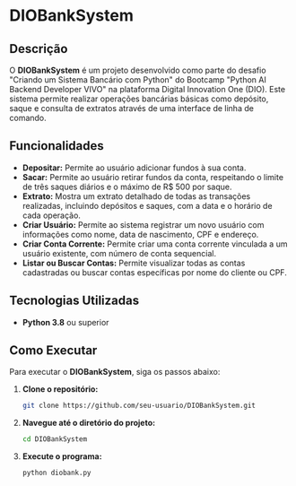 # DIOBankSystem

## Descrição

O **DIOBankSystem** é um projeto desenvolvido como parte do desafio "Criando um Sistema Bancário com Python" do Bootcamp "Python AI Backend Developer VIVO" na plataforma Digital Innovation One (DIO). Este sistema permite realizar operações bancárias básicas como depósito, saque e consulta de extratos através de uma interface de linha de comando.

## Funcionalidades

- **Depositar:** Permite ao usuário adicionar fundos à sua conta.
- **Sacar:** Permite ao usuário retirar fundos da conta, respeitando o limite de três saques diários e o máximo de R$ 500 por saque.
- **Extrato:** Mostra um extrato detalhado de todas as transações realizadas, incluindo depósitos e saques, com a data e o horário de cada operação.
- **Criar Usuário:** Permite ao sistema registrar um novo usuário com informações como nome, data de nascimento, CPF e endereço.
- **Criar Conta Corrente:** Permite criar uma conta corrente vinculada a um usuário existente, com número de conta sequencial.
- **Listar ou Buscar Contas:** Permite visualizar todas as contas cadastradas ou buscar contas específicas por nome do cliente ou CPF.

## Tecnologias Utilizadas

- **Python 3.8** ou superior

## Como Executar

Para executar o **DIOBankSystem**, siga os passos abaixo:

1. **Clone o repositório:**
   ```bash
   git clone https://github.com/seu-usuario/DIOBankSystem.git

2. **Navegue até o diretório do projeto:**
   ```bash
   cd DIOBankSystem

4. **Execute o programa:**
   ```bash
   python diobank.py  
